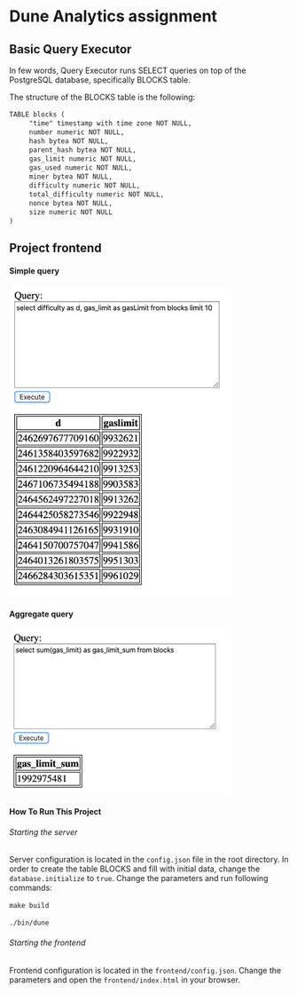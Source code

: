 # Dune Analytics assignment 
## Basic Query Executor
In few words, Query Executor runs SELECT queries on top of the PostgreSQL database, specifically BLOCKS table.

The structure of the BLOCKS table is the following:

```
TABLE blocks (
     "time" timestamp with time zone NOT NULL,
     number numeric NOT NULL,
     hash bytea NOT NULL,
     parent_hash bytea NOT NULL,
     gas_limit numeric NOT NULL,
     gas_used numeric NOT NULL,
     miner bytea NOT NULL,
     difficulty numeric NOT NULL,
     total_difficulty numeric NOT NULL,
     nonce bytea NOT NULL,
     size numeric NOT NULL
)
```
## Project frontend

#### Simple query
<img src="./screenshots/simple_query.png" width="400"/>

#### Aggregate query
<img src="./screenshots/aggregate_query.png" width="400"/>

#### How To Run This Project


###### Starting the server

Server configuration is located in the `config.json` file in the root directory. In order to create the table BLOCKS and fill with initial data, change the `database.initialize` to `true`. Change the parameters and run following commands:

```make build```

```./bin/dune```

###### Starting the frontend

Frontend configuration is located in the `frontend/config.json`. Change the parameters and open the `frontend/index.html` in your browser.